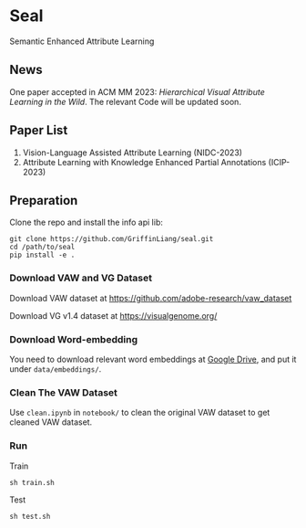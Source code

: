# Seal
Semantic Enhanced Attribute Learning

## News
One paper accepted in ACM MM 2023: _Hierarchical Visual Attribute Learning in the Wild_. The relevant Code will be updated soon.

## Paper List
1. Vision-Language Assisted Attribute Learning (NIDC-2023)
2. Attribute Learning with Knowledge Enhanced Partial Annotations (ICIP-2023)

## Preparation

Clone the repo and install the info api lib:

```
git clone https://github.com/GriffinLiang/seal.git
cd /path/to/seal
pip install -e .
```

### Download VAW and VG Dataset
Download VAW dataset at https://github.com/adobe-research/vaw_dataset

Download VG v1.4 dataset at https://visualgenome.org/

### Download Word-embedding
You need to download relevant word embeddings at [Google Drive](https://drive.google.com/drive/folders/18M4F7vA0EOZqlp88E4W9gatQUTcSHYd6?usp=sharing), and put it under `data/embeddings/`.

### Clean The VAW Dataset
Use `clean.ipynb` in `notebook/` to clean the original VAW dataset to get cleaned VAW dataset.



### Run

Train
```
sh train.sh
```

Test
```
sh test.sh
```
